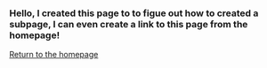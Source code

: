 ### Hello, I created this page to to figue out how to created a subpage, I can even create a link to this page from the homepage!

[Return to the homepage](TheBozzz34.github.io)
